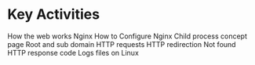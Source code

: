 # Key Activities
How the web works
Nginx
How to Configure Nginx
Child process concept page
Root and sub domain
HTTP requests
HTTP redirection
Not found HTTP response code
Logs files on Linux
